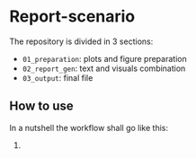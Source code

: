 # Report-scenario

The repository is divided in 3 sections:

- `01_preparation`: plots and figure preparation
- `02_report_gen`: text and visuals combination
- `03_output`: final file

## How to use

In a nutshell the workflow shall go like this:

1. 


